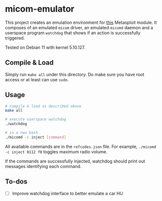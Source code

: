 # micom-emulator

This project creates an emulation environment for [this](https://github.com/rapid7/metasploit-framework/blob/master/modules/post/android/local/koffee.rb) Metasploit module. It composes of an emulated `micom` driver, an emulated `micomd` daemon and a userspace program `watchdog` that shows if an action is successfully triggered.

Tested on Debian 11 with kernel 5.10.127.

## Compile & Load

Simply run `make all` under this directory. Do make sure you have root access or at least can use `sudo`.

## Usage

```bash
# compile & load as described above
make all

# execute userspace watchdog
./watchdog

# in a new bash
./micomd -c inject [command]
```

All available commands are in the `refcodes.json` file. For example, `./micomd -c inject 0112 f0` toggles maximum radio volume.

If the commands are successfully injected, watchdog should print out messages identifying each command.

## To-dos

- [ ] Improve watchdog interface to better emulate a car HU
